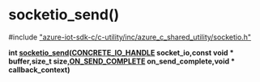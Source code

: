 # socketio_send()

\#include ["azure-iot-sdk-c/c-utility/inc/azure_c_shared_utility/socketio.h"](../iot-c-ref-socketio-h.md)  

**int [socketio_send](#socketio_8h_1a80656bed049dc641f7bd065be19b41a6)([CONCRETE_IO_HANDLE](#xio_8h_1aa71532538adc618acbebd20396c0f83f) socket_io,const void * buffer,size_t size,[ON_SEND_COMPLETE](#xio_8h_1a9275b2e616c2abadf629ca3d94d7871f) on_send_complete,void * callback_context)**

